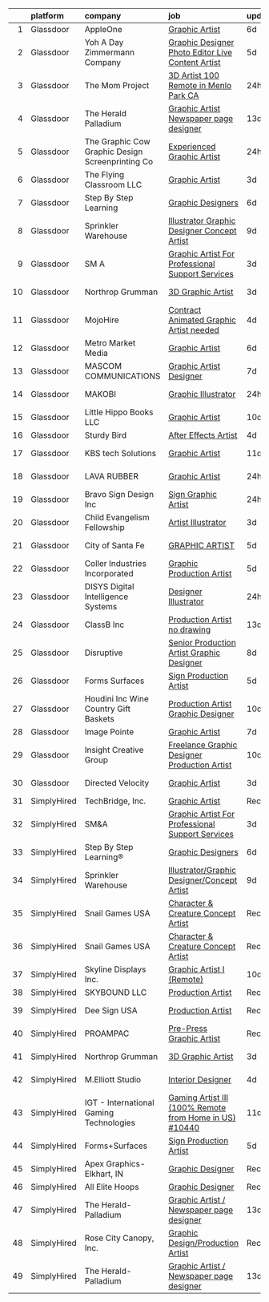 

|    | platform    | company                                            | job                                                                                                                                                                                                                                                                                                                                                                                                                                                                                                                                                                                                                                                                                                                                                                                                                                                                                                                                                         | update_time   | location                   |
|---:|:------------|:---------------------------------------------------|:------------------------------------------------------------------------------------------------------------------------------------------------------------------------------------------------------------------------------------------------------------------------------------------------------------------------------------------------------------------------------------------------------------------------------------------------------------------------------------------------------------------------------------------------------------------------------------------------------------------------------------------------------------------------------------------------------------------------------------------------------------------------------------------------------------------------------------------------------------------------------------------------------------------------------------------------------------|:--------------|:---------------------------|
|  1 | Glassdoor   | AppleOne                                           | [Graphic Artist](https://www.glassdoor.com/partner/jobListing.htm?pos=115&ao=1110586&s=58&guid=00000182ed973ea2b4a7c9009c38d6ed&src=GD_JOB_AD&t=SR&vt=w&ea=1&cs=1_f7c11b8c&cb=1661843488785&jobListingId=1008089075456&cpc=8795CF9063CD573D&jrtk=3-0-1gbmpefnujroo801-1gbmpefogi15n800-2a9c84ebfd4ca35e--6NYlbfkN0Akmm0SHSm6KXMG3PLe28cvsql5ALZY-VGg2iXYcU3b0_QqRwb6uEYTLIurolMOrvxNofKAhXJFgjbwqaYhkISuVvUsxhIggzniYWgyp1vz0U9mZP-09xeA03pnxuGoC15uGB2JfJ-g7B_7Zd8icTbWBRzX_-9ctqQI8C9q1KlVXJ_CBK0TsmmEapUaxuxBf6TpAx1glo8TPHEznwSewYbMGjhxL-1BGvyQBJ5gwB35bi77dSP3HSOAG5f3P4Gtxa5QBYeDmnXHlBWGISeB7ClX6mwKNc6CF_DFOXTq-bdjT4S9_jVuEOnjC2814UT3nmMxGyhwztSklKkuJUBMXYf_AkgLNi6ij3erG_MUrTBDRe6eoQsBwNEIaIzENvgpvE6pXn2skpXLlXNK2tvvdJGx9juVutOxDC3oXAfOvvfO4Qg478fMSjeRhb-56sraiTRRBncrAk9BQfRH6A0Z77JXwh8WR5EiyVFu9LvPye9ndcBSPOWxu0Di_iCGXH6mRyPh3wvqjFrPFaPaKjnQ5L_WD9RVG81hvtAl78icRbXIRQLRz9S5CjZK3hAmK845ecvoeqikRZJ1-E60aZklGTtc)                   | 6d            | Corona, CA                 |
|  2 | Glassdoor   | Yoh  A Day   Zimmermann Company                    | [Graphic Designer Photo Editor   Live Content Artist](https://www.glassdoor.com/partner/jobListing.htm?pos=113&ao=1110586&s=58&guid=00000182ed973ea2b4a7c9009c38d6ed&src=GD_JOB_AD&t=SR&vt=w&ea=1&cs=1_3307f05d&cb=1661843488785&jobListingId=1008092127841&cpc=3BA4CE39D5B5DEF5&jrtk=3-0-1gbmpefnujroo801-1gbmpefogi15n800-97c04bff3b3bab67--6NYlbfkN0Ae6Qmv8rNb3d5rEsMPL_plhvilYeiJERi7JqghURwQ9bq2mHgMGRGP2iYP1nqVQ_DIMryfs6BR5EyRixQCSfQQ1MuICmH795knzpaBdGJ9kSIKAtOkBBd-jxD4vAb_KigNpgnSCuBybEGJIMe3pDshcVyifdrpJZTLOeu60HVqNcceI-_ovfmSel3UzZS3rsguuhfsVaYGyHIWWiZMjfJuTBmssepbF0TT1PhsHkv4nWaDXGszXRigJJXsmA5dvDDDV6t8Sl_bRvKxFSP3hSzMWbKNg1nOvZCoREwN_IF_QqmM31Yw43vG2drfNFC8zyEhHCytxAjTwY4G7__oXLntIe_2Ylne18J2SZGdL-XZpMApIr41_e2zw-3LPXiy2xWrSQG1M1cDxAfjpUqqIyn2CB9yCW0AeLfuDd2j5O9Pwnm3Lz-DbUlvMGrhwFAg6gDyP8VpKGQK4WvNEOsacLu51uvP7fBzTkA%3D)                                                                                                | 5d            | San Diego, CA              |
|  3 | Glassdoor   | The Mom Project                                    | [3D Artist  100  Remote in Menlo Park  CA ](https://www.glassdoor.com/partner/jobListing.htm?pos=114&ao=1110586&s=58&guid=00000182ed973ea2b4a7c9009c38d6ed&src=GD_JOB_AD&t=SR&vt=w&cs=1_b259b0a9&cb=1661843488785&jobListingId=1008102377815&cpc=1160948BCBA38B5B&jrtk=3-0-1gbmpefnujroo801-1gbmpefogi15n800-99a50386500b7120--6NYlbfkN0BDp_epf89aHDQhKpPegNJQ_ldQpEFZQsM9OcONMGxWx6pU56EKHF58QjVdAUvn2gWCbb4iPylPCb40oRhLObA73Dzu5agUhwv28ctDaCesusQE5u8OWuwSsGbXFNG0CPuPg94BiiADrz4s2q0aI9FZ9835oNsExqZZ8uTkojmQUmQxAXKV5mgUugiehJyGz6fjZfviSweHVHf-xVg4Znc9a0-wqo4zTwtAJoM2HtjJgVCIzUOopL8AyMOUsL7RVE2KwguFDe5a0bEFjKW9ym1fCitv-49J7BIfDogyMCWTkRGE-Dlv6zQ09cI4ebozOcQxKem1juatJC_QqgeiYVRjQyTETTpYk1APCVlVaTsCzqQ6s_7xm7Ht11U-APSYsCnzqmPtRJnaMfGOXwo6NcB7qA9FXJDj26vfpyWscaFJ0f1wnkIFa5YYvCOz6O1F0n2j4gwNw9Non0llLqlC50CQg1GoJk76Y1SeZKzKS2XDoz4znpJ_lYlFr6GcxM1UbRHdFMXFPvcahzak7QCI40FoSQFNhnhdRc6-pewhx23T1Eqxgc8K-uAMx1IPllrIoyvLsRvMJR_0gg%3D%3D) | 24h           | Remote                     |
|  4 | Glassdoor   | The Herald Palladium                               | [Graphic Artist   Newspaper page designer](https://www.glassdoor.com/partner/jobListing.htm?pos=109&ao=1110586&s=58&guid=00000182ed973ea2b4a7c9009c38d6ed&src=GD_JOB_AD&t=SR&vt=w&ea=1&cs=1_98ad8d0e&cb=1661843488785&jobListingId=1008073933660&cpc=C4A69CCDBB3B9599&jrtk=3-0-1gbmpefnujroo801-1gbmpefogi15n800-62096e212025d3a6--6NYlbfkN0BLOz3R2tXC2mhUicuG5hSo7xRQA9kfEQniDPT2yh4WeRNJVoEZFR01TCwwwqBh1Y6vOSiAy0RAxGDJvOFJJaTnL_uhcgITD9zbL8z1jkW3llcv7QpfJxBhoUlxYDTSxCF6Mtk2LtjA0dsoVKnCgYGLuQKLIkxPy2RDLUUDNO8W2e5Dj9quGqo0UUEVxbKFCMhfl3SiTRzkFs6_N4aI1BWG5o_MvMpXzGQ8QWCY7zaTR8GnpgCJP6urg95Ig09M-4pBlUKOkODStz6Yokj0m7I3u3SASHEV_M-bxrKyBNAEO_LH85NgeZgHt_Ogi7YpHqq-oNefTTNmW9SNKIZ-nXi-hLCzSX2RIkSvjQk6epjCJyJB4zNHi9Nfh6vKHiKvFcSiLTUf8jR0kMaamqPbXAeAux9O-jJVxAlGtd0obSvnoKbqlUCjFOw7vGzqato2DgDtEH1DNRMiGOtGkbfGEWfNrCcd5zsFT_ojXAxfkHthhQTyL6BrpynY99-0yDk4iA7yDCtBfFv1tAERBvlIENxZ)                                                         | 13d           | Remote                     |
|  5 | Glassdoor   | The Graphic Cow Graphic Design   Screenprinting Co | [Experienced Graphic Artist](https://www.glassdoor.com/partner/jobListing.htm?pos=126&ao=1136043&s=58&guid=00000182ed973ea2b4a7c9009c38d6ed&src=GD_JOB_AD&t=SR&vt=w&ea=1&cs=1_8a69b36f&cb=1661843488786&jobListingId=1008101493214&jrtk=3-0-1gbmpefnujroo801-1gbmpefogi15n800-b91c8b5a721ea1b0-)                                                                                                                                                                                                                                                                                                                                                                                                                                                                                                                                                                                                                                                            | 24h           | Greenville, SC             |
|  6 | Glassdoor   | The Flying Classroom  LLC                          | [Graphic Artist](https://www.glassdoor.com/partner/jobListing.htm?pos=106&ao=1110586&s=58&guid=00000182ed973ea2b4a7c9009c38d6ed&src=GD_JOB_AD&t=SR&vt=w&ea=1&cs=1_f6107ceb&cb=1661843488784&jobListingId=1008096900469&cpc=44CD5376B8534B8F&jrtk=3-0-1gbmpefnujroo801-1gbmpefogi15n800-c34366935d9dd4af--6NYlbfkN0BKgzQyzTF1Q9mOsR1amaS-juVGLjHt5Cdom-gEF9y-xZCaN_qau0nZ8uq0OWWEKu9zyd4BBRUXp2GqMsplVoYmIv1WqvRa4NlLhuufhuG0XIFocdQf_f6WGtoR7H2LtPTkjT23sRcxPeHAJXNHAu_vCspgGW5RtECOsbz0D-YYYbNjiQJ8AtBVVzK_hfCxlTduFB-Kkci5wCidRZiPFooUeDtcMb2Un8K01w58AyWKneEGEIubY7_ocRNNJyW250x1lQAK_dXfsYvx2LODqzmVcxqfjHHh54LQvk-PpL_uFM9Pl8i-z-VvJDnaNNai02qkM2kKGLCewROh19_csA5X1j8cICnh5glHXCt3sf1cbJ07TUh4v8ogumGzSE-KP95Ky2RnfDdT4BJrStb1ORRv1cAdS87ibknrTlw_m2rMc2pJwE7MGdCpQMDeqOxUKuCY9NH7ccYHf4iK7DpZfNMsyj4a4Pu2RMWCyUnVhvXy9iH5bamN2r4t)                                                                                                                   | 3d            | Opa-locka, FL              |
|  7 | Glassdoor   | Step By Step Learning                              | [Graphic Designers](https://www.glassdoor.com/partner/jobListing.htm?pos=117&ao=1136043&s=58&guid=00000182ed973ea2b4a7c9009c38d6ed&src=GD_JOB_AD&t=SR&vt=w&ea=1&cs=1_b18cc00e&cb=1661843488786&jobListingId=1008089893648&jrtk=3-0-1gbmpefnujroo801-1gbmpefogi15n800-9d5efbbbac5ff951-)                                                                                                                                                                                                                                                                                                                                                                                                                                                                                                                                                                                                                                                                     | 6d            | Remote                     |
|  8 | Glassdoor   | Sprinkler Warehouse                                | [Illustrator Graphic Designer Concept Artist](https://www.glassdoor.com/partner/jobListing.htm?pos=129&ao=1136043&s=58&guid=00000182ed973ea2b4a7c9009c38d6ed&src=GD_JOB_AD&t=SR&vt=w&ea=1&cs=1_dc296e73&cb=1661843488787&jobListingId=1008082704848&jrtk=3-0-1gbmpefnujroo801-1gbmpefogi15n800-3aa528a1c950fa99-)                                                                                                                                                                                                                                                                                                                                                                                                                                                                                                                                                                                                                                           | 9d            | Houston, TX                |
|  9 | Glassdoor   | SM A                                               | [Graphic Artist For Professional Support Services](https://www.glassdoor.com/partner/jobListing.htm?pos=119&ao=1136043&s=58&guid=00000182ed973ea2b4a7c9009c38d6ed&src=GD_JOB_AD&t=SR&vt=w&cs=1_5fec59e7&cb=1661843488786&jobListingId=1008097158398&jrtk=3-0-1gbmpefnujroo801-1gbmpefogi15n800-bfe02a9893aa4947-)                                                                                                                                                                                                                                                                                                                                                                                                                                                                                                                                                                                                                                           | 3d            | Remote                     |
| 10 | Glassdoor   | Northrop Grumman                                   | [3D Graphic Artist](https://www.glassdoor.com/partner/jobListing.htm?pos=118&ao=1136043&s=58&guid=00000182ed973ea2b4a7c9009c38d6ed&src=GD_JOB_AD&t=SR&vt=w&cs=1_1fb70158&cb=1661843488786&jobListingId=1008097859190&jrtk=3-0-1gbmpefnujroo801-1gbmpefogi15n800-8337e6edf2f02138-)                                                                                                                                                                                                                                                                                                                                                                                                                                                                                                                                                                                                                                                                          | 3d            | Colorado Springs, CO       |
| 11 | Glassdoor   | MojoHire                                           | [Contract  Animated Graphic Artist needed](https://www.glassdoor.com/partner/jobListing.htm?pos=121&ao=1136043&s=58&guid=00000182ed973ea2b4a7c9009c38d6ed&src=GD_JOB_AD&t=SR&vt=w&ea=1&cs=1_4a243973&cb=1661843488786&jobListingId=1008095533214&jrtk=3-0-1gbmpefnujroo801-1gbmpefogi15n800-528bb10c93900726-)                                                                                                                                                                                                                                                                                                                                                                                                                                                                                                                                                                                                                                              | 4d            | Campbell, CA               |
| 12 | Glassdoor   | Metro Market Media                                 | [Graphic Artist](https://www.glassdoor.com/partner/jobListing.htm?pos=120&ao=1136043&s=58&guid=00000182ed973ea2b4a7c9009c38d6ed&src=GD_JOB_AD&t=SR&vt=w&ea=1&cs=1_bc7f0b7a&cb=1661843488786&jobListingId=1008089185843&jrtk=3-0-1gbmpefnujroo801-1gbmpefogi15n800-13a2d3348c020e4c-)                                                                                                                                                                                                                                                                                                                                                                                                                                                                                                                                                                                                                                                                        | 6d            | Gainesville, GA            |
| 13 | Glassdoor   | MASCOM COMMUNICATIONS                              | [Graphic Artist Designer](https://www.glassdoor.com/partner/jobListing.htm?pos=102&ao=1110586&s=58&guid=00000182ed973ea2b4a7c9009c38d6ed&src=GD_JOB_AD&t=SR&vt=w&ea=1&cs=1_ed53d107&cb=1661843488783&jobListingId=1008086517579&cpc=BCE4811A78D39AF3&jrtk=3-0-1gbmpefnujroo801-1gbmpefogi15n800-9636c2ba25a07d61--6NYlbfkN0COb9Ud9FoSpD8OK9IX_21XAqxXaBmXjbqBPZIwPUQ1D1SHU-JsedekwD2i3o1nNWQgx1wWXpA5X1pwTEiYfafsK5bsZK9OomhqYhDnRTjXOwHi5-C1fMA1Gy59yxYjnBP6MG5NrAPtPKAluLT6q31lIEAE7wgXAY77KGP_9DZgAmb1h_YJlA34rOWA9-ojRNxRinFeEQBLk5xzMaYNjkvXzDZxBphvOBL8PYkjePsfQvg9weyCr9QlNydJfGZ-PyvImap6jgcIwYGBI7ct1Sn8qIslLoERYZJdREYUi2jURHcuNweigBv_nTRL5DzbY8_ONcHb8IurB84TLBNyobCuCq35_Vlloisc2dtWLe4xLIPm9SA4BF5kgeIdm03QVVeZo1Zkf5NEH_7beOxVfdCaq4WXIDkBEKVJFezorC6ECMz_Ak2eS2a1qCtPv6zOl8X4T-er3WzaniBWZq5PxGpYGzGvAkw-9Md8JEnDrgKnQR5X8deUA38vVQYhGyVPGEU%3D)                                                                                            | 7d            | Memphis, TN                |
| 14 | Glassdoor   | MAKOBI                                             | [Graphic Illustrator](https://www.glassdoor.com/partner/jobListing.htm?pos=123&ao=1136043&s=58&guid=00000182ed973ea2b4a7c9009c38d6ed&src=GD_JOB_AD&t=SR&vt=w&ea=1&cs=1_dbbb24c5&cb=1661843488786&jobListingId=1008101525248&jrtk=3-0-1gbmpefnujroo801-1gbmpefogi15n800-1fce60bbe7221162-)                                                                                                                                                                                                                                                                                                                                                                                                                                                                                                                                                                                                                                                                   | 24h           | Los Angeles, CA            |
| 15 | Glassdoor   | Little Hippo Books  LLC                            | [Graphic Artist](https://www.glassdoor.com/partner/jobListing.htm?pos=125&ao=1136043&s=58&guid=00000182ed973ea2b4a7c9009c38d6ed&src=GD_JOB_AD&t=SR&vt=w&ea=1&cs=1_566a13f3&cb=1661843488786&jobListingId=1008081489117&jrtk=3-0-1gbmpefnujroo801-1gbmpefogi15n800-58c807f4258bd0da-)                                                                                                                                                                                                                                                                                                                                                                                                                                                                                                                                                                                                                                                                        | 10d           | Melville, NY               |
| 16 | Glassdoor   | Sturdy Bird                                        | [After Effects Artist](https://www.glassdoor.com/partner/jobListing.htm?pos=128&ao=1136043&s=58&guid=00000182ed973ea2b4a7c9009c38d6ed&src=GD_JOB_AD&t=SR&vt=w&ea=1&cs=1_b244ae60&cb=1661843488789&jobListingId=1008094953328&jrtk=3-0-1gbmpefnujroo801-1gbmpefogi15n800-6cc3a1af2a2ce38e-)                                                                                                                                                                                                                                                                                                                                                                                                                                                                                                                                                                                                                                                                  | 4d            | Remote                     |
| 17 | Glassdoor   | KBS tech Solutions                                 | [Graphic Artist](https://www.glassdoor.com/partner/jobListing.htm?pos=127&ao=1136043&s=58&guid=00000182ed973ea2b4a7c9009c38d6ed&src=GD_JOB_AD&t=SR&vt=w&ea=1&cs=1_240eb549&cb=1661843488787&jobListingId=1008078842398&jrtk=3-0-1gbmpefnujroo801-1gbmpefogi15n800-39c164e3415dcb38-)                                                                                                                                                                                                                                                                                                                                                                                                                                                                                                                                                                                                                                                                        | 11d           | Hartford, CT               |
| 18 | Glassdoor   | LAVA RUBBER                                        | [    Graphic Artist    ](https://www.glassdoor.com/partner/jobListing.htm?pos=104&ao=1110586&s=58&guid=00000182ed973ea2b4a7c9009c38d6ed&src=GD_JOB_AD&t=SR&vt=w&ea=1&cs=1_581cc646&cb=1661843488784&jobListingId=1008100898696&cpc=654405A9B1E0A9F5&jrtk=3-0-1gbmpefnujroo801-1gbmpefogi15n800-d4175d13a33226d0--6NYlbfkN0DKacrHzZVwfge9JTM9kHF-_7jOVNj-AcOHC_DUtFxDEn9SEKCKowJsFbKF27F7zl2ezqhkRJzZTMO8h6GYFXco1rBj0heinbbdk4OnDbrTFe7wHbnf03XvsPZdgOkkoE62M8x-HJ87kitAcb_Fa8cxrA_LBfYTZ77KEUFxwixAJ1PuFSW8zoOQtIJvFZNdqyV_rwvuF3mHphJMx81v1dSFWMu9xG_t_-3bNkCGZDrdX88D1tWWcgk2Olb-2Swzo5_f2yTRm6UBUWeVFzCTlgyuo_lfGYkW_ddYlkZdGXZ2ZxWREgGI_1GQCD5oqo_OqMuxKYoh12sruBpDNerLGqjwQzRTGilDscyaUNmXiGwWYzMNaf7kwkJiSMSZQfIrbSfQb5Yq5g2hDuVtgCSDGxbN6E7Z-xUeJOjbX9y6hfTojrgXoq9d0gI7u5ETolo4t0O8aTlfVCd3gU5VZjTdmCRBkyPZatqM-qzAYpSOMLe1lQ%3D%3D)                                                                                                               | 24h           | Manasquan, NJ              |
| 19 | Glassdoor   | Bravo Sign   Design  Inc                           | [Sign Graphic Artist](https://www.glassdoor.com/partner/jobListing.htm?pos=107&ao=1110586&s=58&guid=00000182ed973ea2b4a7c9009c38d6ed&src=GD_JOB_AD&t=SR&vt=w&ea=1&cs=1_fcd640f8&cb=1661843488784&jobListingId=1008101382688&cpc=C3517E2410EFB392&jrtk=3-0-1gbmpefnujroo801-1gbmpefogi15n800-2c2e217565cee80c--6NYlbfkN0Ax-TKWDlmAiSaS3W7xXlWp-XD9tTyG6oFDC24jhtXSfP935UL2LrRo8WswX57PNaLhzBxPsGcm0CbxdetbToLxqQP7CJE0zuf3CvFBkeDrb51s4qAGFTu0uieNIsINHLPFPrhB73boZqkQmLXE_jThwENz-lI3BdNg1j-Ma70_w-d_Skv860LwdYKFrckuuh9x7NtP8JxFJV8e7t8vOAE7KE6wLEcyHCqQ931rwIhuBWe7cjxp_NjVL6y4_dYE3LeK92C7y6nmIWfZJSSazmWcHXctOpCBhahh2bMo5k4KdfuJ1IKMoF5MQRsOfJYCjK6RKJfDfOBtklNRYkInogG6yhaNZuuuAbQjWMxX6arOdA6L33qpey_FzraoThyvGvY1Q4aW6fmKONETGM2DUv883cObh_zBq104H-rr-4KccamNBIFDCwBQBKm7Oj4jj3t374tf4t-o3KQUMUFHpogpEd8jaZlSfu1jlHyYwjUpNbZWV5dozF4kegfIO5-oXwk%3D)                                                                                                | 24h           | Anaheim, CA                |
| 20 | Glassdoor   | Child Evangelism Fellowship                        | [Artist Illustrator](https://www.glassdoor.com/partner/jobListing.htm?pos=110&ao=1110586&s=58&guid=00000182ed973ea2b4a7c9009c38d6ed&src=GD_JOB_AD&t=SR&vt=w&ea=1&cs=1_15aa4fac&cb=1661843488785&jobListingId=1008097247888&cpc=1160948BCBA38B5B&jrtk=3-0-1gbmpefnujroo801-1gbmpefogi15n800-5b74498310b517f4--6NYlbfkN0B3TR9fjcPWI1I0U1s8Xj-tIZQLTohrBDLR8eTwRNrsh6___QkIZjSA_TXPvC_ApiuNDU7BD1b-4HxnNu_3ApM9z-_TSf3Vws0tKqNdTJ5vkH_l843yEc5qLCKrQqMbocDdC_0S3PW2IM174bOXV9t3ZJ8Ne5uNPnQ4KnDRKxyWOvzsP7lRXTN2Q4cZbtg3fN0QRPLv5BBOAxjrWJnZtMtbaLHRPxtZBUPyg6VhHNakPA_z1rEobn3FvG8s36T3L6IWMxfEPmlrX-_IgbO94OOZurbVD_mpFSNDSthnoEQPxauEhvfnIZ7AxTb0fCZeuLEKYUe86ILJeIhYPeWc7w5hYIwXuAODvDdNFZP-23ZxQ2MSmOWHl2uZGMRPMELOjjKjdwj7uhYPvmUcn6GQdNWaS5oNl1NspvhlwBP4RnSFZ0GRbZTyCR3L-WgsiUIGUqHwbLI5eZ1ibOd5jLT1GKbtXRlKYTzBWRL5VVffPSzJIvNxptOW8m4nWCivonJ9yGI%3D)                                                                                                 | 3d            | Warrenton, MO              |
| 21 | Glassdoor   | City of Santa Fe                                   | [GRAPHIC ARTIST](https://www.glassdoor.com/partner/jobListing.htm?pos=124&ao=1136043&s=58&guid=00000182ed973ea2b4a7c9009c38d6ed&src=GD_JOB_AD&t=SR&vt=w&cs=1_00034cc2&cb=1661843488786&jobListingId=1008091730172&jrtk=3-0-1gbmpefnujroo801-1gbmpefogi15n800-0638a8da3b9e7b30-)                                                                                                                                                                                                                                                                                                                                                                                                                                                                                                                                                                                                                                                                             | 5d            | Santa Fe, NM               |
| 22 | Glassdoor   | Coller Industries Incorporated                     | [Graphic Production Artist](https://www.glassdoor.com/partner/jobListing.htm?pos=105&ao=1110586&s=58&guid=00000182ed973ea2b4a7c9009c38d6ed&src=GD_JOB_AD&t=SR&vt=w&ea=1&cs=1_aaee457a&cb=1661843488784&jobListingId=1008091548362&cpc=26740BCDE5E48596&jrtk=3-0-1gbmpefnujroo801-1gbmpefogi15n800-63c1db4fbf1775bd--6NYlbfkN0CAnDXXUWqnpolse30xRagNQIJcYlUv7FZT57F0gkHjIHeoGAJCUlupnKof79h_TN2psVifOT1eZF9QrEkYkZ2EVNL-QKkSUnJGcoc0rRnGLlevuW_UT1JI_-KKea8fHouFdIlpc_KtMqW4sRiUx3LD9ycrrFg1DBX2NEtCgLLqp1Y3xskEi2_UQ352wbEcoUFRbP5fDSPuBjdfsaGXP5DO2mXTqCoidrZnMzxbciV9yPcx3NhLZC4DyHE7-A93Tj2UtibkpUO2PetOmYAsW2OskcHrx9zpckzmdkSArP6qaTQXGE0E1UQ45cba4O2X3o4Ha9Za9ZRLyIcv5JEJu7bbKHm6sSINLpwza1V4NTrF5yrQb88m4CZieZWozuh4YbyVy8cL4BOES5dOFqqlJ3QBefsCn-G8p-QpZhAASbQB8ocOzvYwfI6TTsneoUzVZDHOuHWHtY76Qj-JjchQjrMaT_bzIL44W_ibVD3ZHBZY3hSu4x_cencMxcHquix1kJ8%3D)                                                                                          | 5d            | Salt Lake City, UT         |
| 23 | Glassdoor   | DISYS   Digital Intelligence Systems               | [Designer   Illustrator](https://www.glassdoor.com/partner/jobListing.htm?pos=116&ao=1110586&s=58&guid=00000182ed973ea2b4a7c9009c38d6ed&src=GD_JOB_AD&t=SR&vt=w&ea=1&cs=1_a9df721e&cb=1661843488786&jobListingId=1008101626176&cpc=9908D8D4413DBB8A&jrtk=3-0-1gbmpefnujroo801-1gbmpefogi15n800-3c6bc10bcc2e0704--6NYlbfkN0BTYkY06FZEdAAtNWO-eDAfNklmfZymsMF6eFRONl7rAMN5x_2sHrqXfWPo9rHDxSPuDTgR6HjBoUXmWQz8Y5SJ2VBzZd3frZmHW67P9NqZa9Fc_NqQCJN3dghTMsr13rnlGu43HuD7UQV0IAP4yLYlbhgTu9EsI7JCcKnFgUe6jLy0RppCTfMfwSLipXJvig8IElt8W9SHSOrE0cOBirajUOmPtA3vIR_HhDgnICyH9eJkCvoebaJu_VecwMRsFAg3zZzNA6barz2Mg0i_u90T06YJx0xKZQKBFpkK1Mwpu_TWAgeWHe344VXipZpmzGC4e25GsX7u2DOHFEC7GIJbCwsgaqN0EKR6nVR4LJv946EddMgN_JS8Gp-DUlztFg2jok6xflZkdRyByDKJdDU_Mlx7_EnLOv3e_bDRB03-DsTHsUzldvxt0lgOzJhsP7r6bUCMo40KOt6Huy0UGe7ofM4QdgKVtkNcWAt0SfwkT67ZcjsfkmRYR_8R9zU0M9O_fu4zDsPOIy4Yi5CEjTWt)                                                                           | 24h           | New York, NY               |
| 24 | Glassdoor   | ClassB  Inc                                        | [Production Artist   no drawing](https://www.glassdoor.com/partner/jobListing.htm?pos=111&ao=1110586&s=58&guid=00000182ed973ea2b4a7c9009c38d6ed&src=GD_JOB_AD&t=SR&vt=w&ea=1&cs=1_f33b25f0&cb=1661843488785&jobListingId=1008073855529&cpc=0C139D4CAD5A6DB2&jrtk=3-0-1gbmpefnujroo801-1gbmpefogi15n800-bdf611b2ff79094f--6NYlbfkN0Bu0v2EuYhQMX8qGylBd2OdOHezyUUQzrXVF6Pyut4oLbBZhtAaef40bjVsMcGx4fIybJV85VCtu2yhkBxxZuMEwbpkbWDRryLbr_qOhZQLv6eFDiSutvGSaXyBHzfiJmm5VNTFmO6Xmb0-Zi2oR6N7Idvf2yUf25lB_JN-5JR66XeUbkkiPACPShGhO2JAo8ngZGQoH8daX1t3B47WES_-GoV7acwa7SI-CgBLoDpNMV-lSQ5TaHv06t58mfOMpEV2yUekAwSJbhIlvrh6x0ARPSbr0xTyMoOfz-dZ-c1239VDZU8j3zmZBZj0jNScumE-xu1Fg6BA0QZx09LDD2vsgRzC-nJuaD4gLc7RdN3bRx4vIIH7ZMs0sQEJBlmtXihHHKxFNDrnLHdVi91XjlLb40FAPyIvZmlL5Yp857P0CKPh0CTkR9EYFUw-JwKq4uTvzljXjvgN5Cawbb0qNVT51bcCRW5ee3Cz5X2N760hhkt3pwVQtllDAIl7lhjOiKM%3D)                                                                                     | 13d           | Tampa, FL                  |
| 25 | Glassdoor   | Disruptive                                         | [Senior Production Artist Graphic Designer](https://www.glassdoor.com/partner/jobListing.htm?pos=130&ao=1136043&s=58&guid=00000182ed973ea2b4a7c9009c38d6ed&src=GD_JOB_AD&t=SR&vt=w&ea=1&cs=1_c0302592&cb=1661843488787&jobListingId=1008083448986&jrtk=3-0-1gbmpefnujroo801-1gbmpefogi15n800-65f65ed724670d4c-)                                                                                                                                                                                                                                                                                                                                                                                                                                                                                                                                                                                                                                             | 8d            | Remote                     |
| 26 | Glassdoor   | Forms Surfaces                                     | [Sign Production Artist](https://www.glassdoor.com/partner/jobListing.htm?pos=122&ao=1136043&s=58&guid=00000182ed973ea2b4a7c9009c38d6ed&src=GD_JOB_AD&t=SR&vt=w&ea=1&cs=1_0594a8b0&cb=1661843488786&jobListingId=1008090995021&jrtk=3-0-1gbmpefnujroo801-1gbmpefogi15n800-810b45b64ce08bf5-)                                                                                                                                                                                                                                                                                                                                                                                                                                                                                                                                                                                                                                                                | 5d            | Remote                     |
| 27 | Glassdoor   | Houdini Inc   Wine Country Gift Baskets            | [Production Artist Graphic Designer](https://www.glassdoor.com/partner/jobListing.htm?pos=108&ao=1110586&s=58&guid=00000182ed973ea2b4a7c9009c38d6ed&src=GD_JOB_AD&t=SR&vt=w&ea=1&cs=1_b2de8f72&cb=1661843488784&jobListingId=1008081441552&cpc=5FEB1BEB8E14EF52&jrtk=3-0-1gbmpefnujroo801-1gbmpefogi15n800-6b8e0700c5334f2d--6NYlbfkN0B3DslFKMNUluqKc1Wh2wUADIwflRxR_qiwbt9w8aG4zl7B9UCok6ZGwUs9c6IyFHKN08j8QWTfNpi9f5Z3ajPm8_UiV1M4L1VRAiY_SnDyxPsTiAamp9sWMXQ3l8Brt6RjreFaWZ10vKOX1t0z85NxsDs6LfnMfdEADew1eSGWBdEdl73LyAAcR6aPWZp-Ji6PNUuWCri9NiR-Fs0yzD5WCMB0iXMqnPVu00IlEimzRvu48RBJzBQxvUmxwnegwMQdn2f1hWAZVGUBlSBhrfTu8EYJNT2Z1dQvWr6e5t-icF08ubQrmRUNFjiED07Owu527fk9MC1iuTMTx24Q4gZe_HfJ34OAwnx8Jmrwvw5IKrdpAn74qoT4brb5n6qZosb9ysj4Nzai3uZ94lBZjGqymbQTCA3eOwd0Bk4BVZ8n7_kMhLrdLeMs6NX2i9bKe2LOMvgoKZizXUqXkL9SQfaXHuDzJtKwVZ-h2_WMroMgCSZAPZlTtGJNlR2qGE3kH3xQh2esF4yaGQ%3D%3D)                                                                   | 10d           | Fullerton, CA              |
| 28 | Glassdoor   | Image Pointe                                       | [Graphic Artist](https://www.glassdoor.com/partner/jobListing.htm?pos=103&ao=1110586&s=58&guid=00000182ed973ea2b4a7c9009c38d6ed&src=GD_JOB_AD&t=SR&vt=w&ea=1&cs=1_b7ad672d&cb=1661843488784&jobListingId=1008085830955&cpc=56632219D727AB75&jrtk=3-0-1gbmpefnujroo801-1gbmpefogi15n800-8730bdfdd55d3812--6NYlbfkN0AHc-y18OVjjIN5b3Zhtgw6J6vcz_D5kjxtV4fFTIX-iUr_LKmsAjno6pbd5Kyq8M3-sLEr8IYIV0yQhNGM5WyBpzb6eggK3IC5xiwwEKBmSsgSoUMsO3Ny6tQI0Hs8risjbpoB7RymCViMP9AbU8Zq5INYFSPG1761Te8GhXQ8M96TIKQFqLT5pZPibsvUudLnhfiBR5YvUJdu22EdXZCa8CZeJU2p47PNgG44mc3IVXs1Fx4564oi95-OtE8BiF1VA8Q6p4RMSqUILYf_P3qni6We1vlLCmY7VImaqmbnodB_1Mf8kxn7zld9AGph6NZ22WqtlyjZPR56EnVtoFOZosWfSL__4lKTgG_TypO1xP34o9T2qyfodgyIyS9xsjxhJjtk-2fAJ3cIjd4eq8KnrN33dMKBm5O6BHcetOOWZjk1qijXexaA5y3cJE8AQlOn6nBeZd5ovCGSx5rv1HWz4bqHLoqolOqTan5xPjg2fv861BDN1Lff7IUy7JOWBfc%3D)                                                                                                     | 7d            | Waterloo, IA               |
| 29 | Glassdoor   | Insight Creative Group                             | [Freelance Graphic Designer Production Artist](https://www.glassdoor.com/partner/jobListing.htm?pos=101&ao=1110586&s=58&guid=00000182ed973ea2b4a7c9009c38d6ed&src=GD_JOB_AD&t=SR&vt=w&ea=1&cs=1_e62ba840&cb=1661843488783&jobListingId=1008081091887&cpc=9A35C3CDC9AD954F&jrtk=3-0-1gbmpefnujroo801-1gbmpefogi15n800-e2569512a46b1b61--6NYlbfkN0AuAjYKnBHsdkcMxrD7ZJITXxV72vImVt5xOyKRJQecNLptHT1ZOkyZa8ubgDaEqsGN4RvC2ebsVtohhZM2LYhWfb5D4MJO2JhoVcSjDN0P6B7b_qgNw4umRq6-Lz6XnM34Ntfe0kpK8SZKSZHZyINJbBN8FcH4iWt2pD836Bul7KJntN-qrqjuuRlP-zRb7PT5NIKbYQ819-QjvnKtMQxc_YHARNLIVx8N9-JlPxJO81Uc8jyLc13jETIFcMtPvwLh_RJ3XSa86SCYLYUqesZTgeT08vres8pv_P2bzQ_ewvR9vTvos1xpz0RSlLXtomzdMUNu5ipdQ8XKUNJWknirxkFbFosyOfxSuLZK6wftO2NHZxLMSp4cDBuW8RRVfVmapgVyNHxj2d_AkSHXGaLJLeuxdc-plfSJh6uKDxNBQ1CjU13dXCN7ebQ4imMew08rLqXwIU-i7bp3KkDhq_Vpk70mNMhQxdvnCYFdPlpn_OqhTtOzOFc5kg0iIE4MvoTPAjElT3Cz7SIra9et0gcY5WQ26QjIz9A%3D)                                       | 10d           | Oklahoma City, OK          |
| 30 | Glassdoor   | Directed Velocity                                  | [Graphic Artist](https://www.glassdoor.com/partner/jobListing.htm?pos=112&ao=1110586&s=58&guid=00000182ed973ea2b4a7c9009c38d6ed&src=GD_JOB_AD&t=SR&vt=w&ea=1&cs=1_3987d35e&cb=1661843488785&jobListingId=1008096569061&cpc=334ABAF5D42DC775&jrtk=3-0-1gbmpefnujroo801-1gbmpefogi15n800-77549f607ffdb599--6NYlbfkN0AUYHRlBMKli3yZ4ucnG_v2-L9lrL1mi3hbEiUXKU2OqFOrzBLqdgHNgeKl49I_OWG1zDOIAlw42ip-OmKUkTWriaegnd-b6_IGByaH8ATRWZn3EuM3wYfulncIGWRngBAFalrdCGymdS5nk7SSOU7XQC7yx_BpYGsboIyNqmiIqtfpPPYCeD-WN3QBuadC5bD4vORGbNEw4Wqv5vNEd8TJmYWbTnSxZkoLi4SBaAd7DWliNs_zZysf_KKaEShkwfON6dcRZxP_rSqaOMmIGiBsgd4hkC8GnqGwUkhZb15OTFIX7G1FglRU4Z0otzLgYcdkiTSl2I7gM3NtlWkrRsp1c4cwfleLipRmc29zn0GTdbyTkTGXf910hYev8TZ4ESO-Gffr1dsuVUKA19j-IbULSiC2tu6XLNkGc8zjXdPy2qnGvz7JCuu5clHE-yQDgJZrkICZo_4N1WrsBefuimUjvrBR4-2r1F5hLJf2wpg-yKX35PbWiB_9160wHjT28Qo%3D)                                                                                                     | 3d            | Arlington, TX              |
| 31 | SimplyHired | TechBridge, Inc.                                   | [Graphic Artist](https://www.simplyhired.com/job/l0IUUMkXjpqJMFneuUy77rVrZPT6f5EnoWCu90y7zPEo_MSYZOK1Tw?q=graphic+artist)                                                                                                                                                                                                                                                                                                                                                                                                                                                                                                                                                                                                                                                                                                                                                                                                                                   | Recently      | Remote                     |
| 32 | SimplyHired | SM&A                                               | [Graphic Artist For Professional Support Services](https://www.simplyhired.com/job/_bPrhCwkZNbSuf5seF8T_C-VYOqlw_tdVLb4gvB21EpNqYLtnKshzw?q=graphic+artist)                                                                                                                                                                                                                                                                                                                                                                                                                                                                                                                                                                                                                                                                                                                                                                                                 | 3d            | Remote                     |
| 33 | SimplyHired | Step By Step Learning®                             | [Graphic Designers](https://www.simplyhired.com/job/3VbmFWvuh2T401CK26HTT2Q73UGXEbWWfB_nd78x99QPunPPmCitcA?q=graphic+artist)                                                                                                                                                                                                                                                                                                                                                                                                                                                                                                                                                                                                                                                                                                                                                                                                                                | 6d            | Remote                     |
| 34 | SimplyHired | Sprinkler Warehouse                                | [Illustrator/Graphic Designer/Concept Artist](https://www.simplyhired.com/job/7btSyYhm0b02lcanI39tjS2ytuIS1Quwayx28K1zZnx5WS3_ebaObA?q=graphic+artist)                                                                                                                                                                                                                                                                                                                                                                                                                                                                                                                                                                                                                                                                                                                                                                                                      | 9d            | Houston, TX                |
| 35 | SimplyHired | Snail Games USA                                    | [Character & Creature Concept Artist](https://www.simplyhired.com/job/9zRbZWABpFZtD-rBL8gAzPB0JXUCAYloKc0z7lSteiwMJT3TMkR9Iw?q=graphic+artist)                                                                                                                                                                                                                                                                                                                                                                                                                                                                                                                                                                                                                                                                                                                                                                                                              | Recently      | Remote                     |
| 36 | SimplyHired | Snail Games USA                                    | [Character & Creature Concept Artist](https://www.simplyhired.com/job/9zRbZWABpFZtD-rBL8gAzPB0JXUCAYloKc0z7lSteiwMJT3TMkR9Iw?q=graphic+artist)                                                                                                                                                                                                                                                                                                                                                                                                                                                                                                                                                                                                                                                                                                                                                                                                              | Recently      | Remote                     |
| 37 | SimplyHired | Skyline Displays Inc.                              | [Graphic Artist I (Remote)](https://www.simplyhired.com/job/wQyeSUW5wB54LbcvYxUfeB6qyKt55GB3gm4oqBaCLs1GL0rE_xLjRA?q=graphic+artist)                                                                                                                                                                                                                                                                                                                                                                                                                                                                                                                                                                                                                                                                                                                                                                                                                        | 10d           | United States              |
| 38 | SimplyHired | SKYBOUND LLC                                       | [Production Artist](https://www.simplyhired.com/job/dk4k6hgmio7l_k-L_39QdWg9uEYG8i4Tzhu4XKnWDF0iHXw8sfuX6g?q=graphic+artist)                                                                                                                                                                                                                                                                                                                                                                                                                                                                                                                                                                                                                                                                                                                                                                                                                                | Recently      | Remote                     |
| 39 | SimplyHired | Dee Sign USA                                       | [Production Artist](https://www.simplyhired.com/job/x60djLGDAMJRQN1E_MZ6C88DBvur10_ZI3oZFN817uVXmALN7Zz83g?q=graphic+artist)                                                                                                                                                                                                                                                                                                                                                                                                                                                                                                                                                                                                                                                                                                                                                                                                                                | Recently      | West Chester, OH           |
| 40 | SimplyHired | PROAMPAC                                           | [Pre-Press Graphic Artist](https://www.simplyhired.com/job/-zUsd94YLA0MU0MEjFcPed2OBePnd6zo2CmDCsGK5mT3umSWf4Mq1Q?q=graphic+artist)                                                                                                                                                                                                                                                                                                                                                                                                                                                                                                                                                                                                                                                                                                                                                                                                                         | Recently      | Rocky Mount, VA            |
| 41 | SimplyHired | Northrop Grumman                                   | [3D Graphic Artist](https://www.simplyhired.com/job/wA8woO6HoPeWCpqHPvu3a0gmYIVN2rUC7aS_bSArF5StoLM5w9fqeg?q=graphic+artist)                                                                                                                                                                                                                                                                                                                                                                                                                                                                                                                                                                                                                                                                                                                                                                                                                                | 3d            | Colorado Springs, CO       |
| 42 | SimplyHired | M.Elliott Studio                                   | [Interior Designer](https://www.simplyhired.com/job/IGJjas5CbXTUI-bMOSxoQ1lOOJUoSVStCv7UVo6x58OC0ToSQ58-vQ?q=graphic+artist)                                                                                                                                                                                                                                                                                                                                                                                                                                                                                                                                                                                                                                                                                                                                                                                                                                | 4d            | Wimberley, TX              |
| 43 | SimplyHired | IGT - International Gaming Technologies            | [Gaming Artist III (100% Remote from Home in US) #10440](https://www.simplyhired.com/job/FtRfjGz4yh5_dPaN091imRujEvRK_P_IGbqCr9FNARrjYRvOk_3g_w?q=graphic+artist)                                                                                                                                                                                                                                                                                                                                                                                                                                                                                                                                                                                                                                                                                                                                                                                           | 11d           | San Francisco Bay Area, CA |
| 44 | SimplyHired | Forms+Surfaces                                     | [Sign Production Artist](https://www.simplyhired.com/job/3sIPhM8zQC1xpWtDkRx2mQmOyRClc6v13jjRMszqr-FcYw3mPEbi-g?q=graphic+artist)                                                                                                                                                                                                                                                                                                                                                                                                                                                                                                                                                                                                                                                                                                                                                                                                                           | 5d            | Remote                     |
| 45 | SimplyHired | Apex Graphics- Elkhart, IN                         | [Graphic Designer](https://www.simplyhired.com/job/qglcmHUN2IMR6qgix4SHXm5COfuiv93Y4GkvS_4mRDrC-Cz4a5yZLA?q=graphic+artist)                                                                                                                                                                                                                                                                                                                                                                                                                                                                                                                                                                                                                                                                                                                                                                                                                                 | Recently      | Elkhart, IN                |
| 46 | SimplyHired | All Elite Hoops                                    | [Graphic Designer](https://www.simplyhired.com/job/NlRkUGulrTojrEVgRuaev59aRbb1nD-IxUFXJz0wBXHTHi2uOKZjgA?q=graphic+artist)                                                                                                                                                                                                                                                                                                                                                                                                                                                                                                                                                                                                                                                                                                                                                                                                                                 | Recently      | Remote                     |
| 47 | SimplyHired | The Herald-Palladium                               | [Graphic Artist / Newspaper page designer](https://www.simplyhired.com/job/BfhouoKktYpPlfDx_I5h7YUM0GKI_92rIuSbKH292jr5oOKX4SYrqA?q=graphic+artist)                                                                                                                                                                                                                                                                                                                                                                                                                                                                                                                                                                                                                                                                                                                                                                                                         | 13d           | Remote                     |
| 48 | SimplyHired | Rose City Canopy, Inc.                             | [Graphic Design/Production Artist](https://www.simplyhired.com/job/fxJM8ZTC96-Btwll2MGmeUBjELYOaA5RUOfN2Ji5f4RJFOd_ZPS7oA?q=graphic+artist)                                                                                                                                                                                                                                                                                                                                                                                                                                                                                                                                                                                                                                                                                                                                                                                                                 | Recently      | Eagle Bend, MN             |
| 49 | SimplyHired | The Herald-Palladium                               | [Graphic Artist / Newspaper page designer](https://www.simplyhired.com/job/BfhouoKktYpPlfDx_I5h7YUM0GKI_92rIuSbKH292jr5oOKX4SYrqA?q=graphic+artist)                                                                                                                                                                                                                                                                                                                                                                                                                                                                                                                                                                                                                                                                                                                                                                                                         | 13d           | Remote                     |